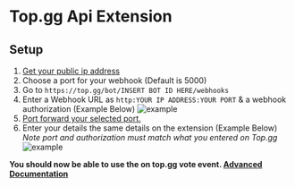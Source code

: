 # Top.gg Api Extension

## Setup
1. [Get your public ip address](https://www.whatismyip.com/)
2. Choose a port for your webhook (Default is 5000)
3. Go to `https://top.gg/bot/INSERT BOT ID HERE/webhooks`
4. Enter a Webhook URL as `http:YOUR IP ADDRESS:YOUR PORT` & a webhook authorization (Example Below)
![example](https://media.discordapp.net/attachments/713521902433337484/802784752385261578/unknown.png)
5. [Port forward your selected port.](https://www.lifewire.com/how-to-port-forward-4163829)
6. Enter your details the same details on the extension (Example Below)
*Note port and authorization must match what you entered on Top.gg*
![example](https://media.discordapp.net/attachments/713521902433337484/802782267088437278/unknown.png)

**You should now be able to use the on top.gg vote event. [Advanced Documentation](https://top.gg/api/docs#webhooks)**

